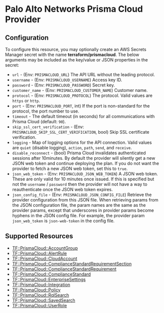 # Palo Alto Networks Prisma Cloud Provider

## Configuration

To configure this resource, you may optionally create an AWS Secrets Manager secret with the name **terraform/prismacloud**. The below arguments may be included as the key/value or JSON properties in the secret:

* `url` - (Env: `PRISMACLOUD_URL`) The API URL without the leading protocol.
* `username` - (Env: `PRISMACLOUD_USERNAME`) Access key ID.
* `password` - (Env: `PRISMACLOUD_PASSWORD`) Secret key.
* `customer_name` - (Env: `PRISMACLOUD_CUSTOMER_NAME`) Customer name.
* `protocol` - (Env: `PRISMACLOUD_PROTOCOL`) The protocol.  Valid values are `https` or `http`.
* `port` - (Env: `PRISMACLOUD_PORT`, int) If the port is non-standard for the protocol, the port number to use.
* `timeout` - The default timeout (in seconds) for all communications with Prisma Cloud (default: `90`).
* `skip_ssl_cert_verification` - (Env: `PRISMACLOUD_SKIP_SSL_CERT_VERIFICATION`, bool) Skip SSL certificate verification.
* `logging` - Map of logging options for the API connection.  Valid values are `quiet` (disable logging), `action`, `path`, `send`, and `receive`.
* `disable_reconnect` - (bool) Prisma Cloud invalidates authenticated sessions after 10minutes.  By default the provider will silently get a new JSON web token and continue deploying the plan.  If you do not want the provider to fetch a new JSON web token, set this to `true`.
* `json_web_token` - (Env: `PRISMACLOUD_JSON_WEB_TOKEN`) A JSON web token.  These are only valid for 10 minutes once issued.  If this is specified but not the `username` / `password` then the provider will not have a way to reauthenticate once the JSON web token expires.
* `json_config_file` - (Env: `PRISMACLOUD_JSON_CONFIG_FILE`) Retrieve the provider configuration from this JSON file.  When retrieving params from the JSON configuration file, the param names are the same as the provider params, except that underscores in provider params become hyphens in the JSON config file.  For example, the provider param `json_web_token` is `json-web-token` in the config file.


## Supported Resources

* [TF::PrismaCloud::AccountGroup](../resources/prismacloud/TF-PrismaCloud-AccountGroup/docs/README.md)
* [TF::PrismaCloud::AlertRule](../resources/prismacloud/TF-PrismaCloud-AlertRule/docs/README.md)
* [TF::PrismaCloud::CloudAccount](../resources/prismacloud/TF-PrismaCloud-CloudAccount/docs/README.md)
* [TF::PrismaCloud::ComplianceStandardRequirementSection](../resources/prismacloud/TF-PrismaCloud-ComplianceStandardRequirementSection/docs/README.md)
* [TF::PrismaCloud::ComplianceStandardRequirement](../resources/prismacloud/TF-PrismaCloud-ComplianceStandardRequirement/docs/README.md)
* [TF::PrismaCloud::ComplianceStandard](../resources/prismacloud/TF-PrismaCloud-ComplianceStandard/docs/README.md)
* [TF::PrismaCloud::EnterpriseSettings](../resources/prismacloud/TF-PrismaCloud-EnterpriseSettings/docs/README.md)
* [TF::PrismaCloud::Integration](../resources/prismacloud/TF-PrismaCloud-Integration/docs/README.md)
* [TF::PrismaCloud::Policy](../resources/prismacloud/TF-PrismaCloud-Policy/docs/README.md)
* [TF::PrismaCloud::RqlSearch](../resources/prismacloud/TF-PrismaCloud-RqlSearch/docs/README.md)
* [TF::PrismaCloud::SavedSearch](../resources/prismacloud/TF-PrismaCloud-SavedSearch/docs/README.md)
* [TF::PrismaCloud::UserRole](../resources/prismacloud/TF-PrismaCloud-UserRole/docs/README.md)
